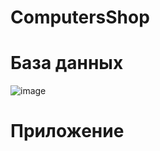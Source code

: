 # ComputersShop

# База данных

![image](https://github.com/user-attachments/assets/9c2b5223-10cf-426a-99b3-d6f4893205ca)

# Приложение

